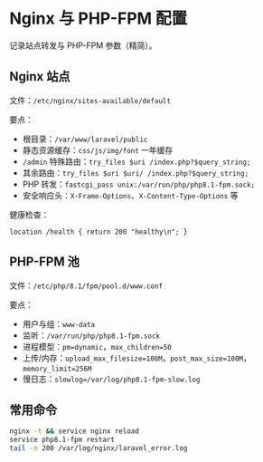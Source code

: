 # Nginx 与 PHP-FPM 配置

记录站点转发与 PHP-FPM 参数（精简）。

## Nginx 站点

文件：`/etc/nginx/sites-available/default`

要点：
- 根目录：`/var/www/laravel/public`
- 静态资源缓存：`css/js/img/font` 一年缓存
- `/admin` 特殊路由：`try_files $uri /index.php?$query_string;`
- 其余路由：`try_files $uri $uri/ /index.php?$query_string;`
- PHP 转发：`fastcgi_pass unix:/var/run/php/php8.1-fpm.sock;`
- 安全响应头：`X-Frame-Options`、`X-Content-Type-Options` 等

健康检查：
```nginx
location /health { return 200 "healthy\n"; }
```

## PHP-FPM 池

文件：`/etc/php/8.1/fpm/pool.d/www.conf`

要点：
- 用户与组：`www-data`
- 监听：`/var/run/php/php8.1-fpm.sock`
- 进程模型：`pm=dynamic`，`max_children=50`
- 上传/内存：`upload_max_filesize=100M`，`post_max_size=100M`，`memory_limit=256M`
- 慢日志：`slowlog=/var/log/php8.1-fpm-slow.log`

## 常用命令
```bash
nginx -t && service nginx reload
service php8.1-fpm restart
tail -n 200 /var/log/nginx/laravel_error.log
```
